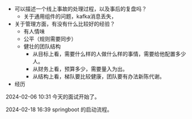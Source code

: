 - 可以描述一个线上事故的处理过程，以及事后的复盘吗？
	- 关于通用组件的问题，kafka消息丢失，
- 关于管理方面，有没有什么比较好的经验？
	- 有人情味
	- 公平（规则需要同步）
	- 健壮的团队结构
		- 从目标上看，需要什么样的人做什么样的事情，需要给他配置多少人。
		- 从财务上看，预算多少，需要量入为出。
		- 从结构上看，梯队要比较健康，团队要有办法新陈代谢。
- 经历



2024-02-06 10:31
今天的面试开始了。

2024-02-18 16:39
springboot 的启动流程。